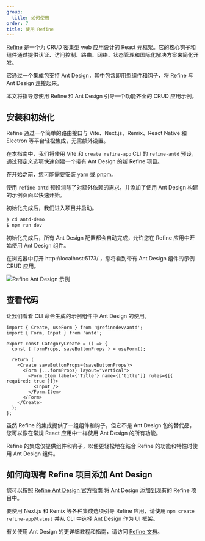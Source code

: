 ```yaml
---
group:
  title: 如何使用
order: 7
title: 使用 Refine
---
```


[Refine](https://github.com/refinedev/refine) 是一个为 CRUD 密集型 web 应用设计的 React 元框架。它的核心钩子和组件通过提供认证、访问控制、路由、网络、状态管理和国际化解决方案来简化开发。

它通过一个集成包支持 Ant Design，其中包含即用型组件和钩子，将 Refine 与 Ant Design 连接起来。

本文将指导您使用 Refine 和 Ant Design 引导一个功能齐全的 CRUD 应用示例。

## 安装和初始化

Refine 通过一个简单的路由接口与 Vite、Next.js、Remix、React Native 和 Electron 等平台轻松集成，无需额外设置。

在本指南中，我们将使用 Vite 和 `create refine-app` CLI 的 `refine-antd` 预设，通过预定义选项快速创建一个带有 Ant Design 的新 Refine 项目。

在开始之前，您可能需要安装 [yarn](https://github.com/yarnpkg/yarn/) 或 [pnpm](https://pnpm.io/)。

<InstallDependencies npm='$ npm create refine-app@latest -- --preset refine-antd' yarn='$ yarn create refine-app@latest -- --preset refine-antd' pnpm='$ pnpm create refine-app@latest -- --preset refine-antd'></InstallDependencies>

使用 `refine-antd` 预设消除了对额外依赖的需求，并添加了使用 Ant Design 构建的示例页面以快速开始。

初始化完成后，我们进入项目并启动。

```bash
$ cd antd-demo
$ npm run dev
```

初始化完成后，所有 Ant Design 配置都会自动完成，允许您在 Refine 应用中开始使用 Ant Design 组件。

在浏览器中打开 http://localhost:5173/ ，您将看到带有 Ant Design 组件的示例 CRUD 应用。

![Refine Ant Design 示例](https://refine.ams3.cdn.digitaloceanspaces.com/example-readmes/antd-list-example.png)

## 查看代码

让我们看看 CLI 命令生成的示例组件中 Ant Design 的使用。

```tsx
import { Create, useForm } from '@refinedev/antd';
import { Form, Input } from 'antd';

export const CategoryCreate = () => {
  const { formProps, saveButtonProps } = useForm();

  return (
    <Create saveButtonProps={saveButtonProps}>
      <Form {...formProps} layout="vertical">
        <Form.Item label={'Title'} name={['title']} rules={[{ required: true }]}>
          <Input />
        </Form.Item>
      </Form>
    </Create>
  );
};
```

虽然 Refine 的集成提供了一组组件和钩子，但它不是 Ant Design 包的替代品，您可以像在常规 React 应用中一样使用 Ant Design 的所有功能。

Refine 的集成仅提供组件和钩子，以便更轻松地在结合 Refine 的功能和特性时使用 Ant Design 组件。

## 如何向现有 Refine 项目添加 Ant Design

您可以按照 [Refine Ant Design 官方指南](https://refine.dev/docs/ui-integrations/ant-design/introduction/) 将 Ant Design 添加到现有的 Refine 项目中。

要使用 Next.js 和 Remix 等各种集成选项引导 Refine 应用，请使用 `npm create refine-app@latest` 并从 CLI 中选择 Ant Design 作为 UI 框架。

有关使用 Ant Design 的更详细教程和指南，请访问 [Refine 文档](https://refine.dev/tutorial/ui-libraries/intro/ant-design/react-router/)。
